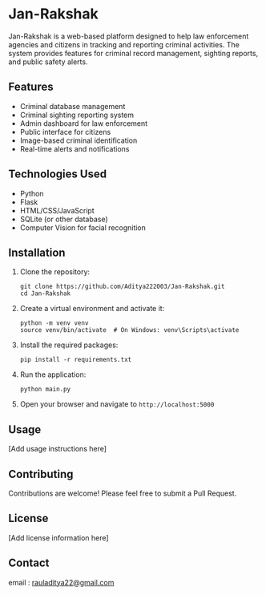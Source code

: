 # Jan-Rakshak

Jan-Rakshak is a web-based platform designed to help law enforcement agencies and citizens in tracking and reporting criminal activities. The system provides features for criminal record management, sighting reports, and public safety alerts.

## Features

- Criminal database management
- Criminal sighting reporting system
- Admin dashboard for law enforcement
- Public interface for citizens
- Image-based criminal identification
- Real-time alerts and notifications

## Technologies Used

- Python
- Flask
- HTML/CSS/JavaScript
- SQLite (or other database)
- Computer Vision for facial recognition

## Installation

1. Clone the repository:
   ```
   git clone https://github.com/Aditya222003/Jan-Rakshak.git
   cd Jan-Rakshak
   ```

2. Create a virtual environment and activate it:
   ```
   python -m venv venv
   source venv/bin/activate  # On Windows: venv\Scripts\activate
   ```

3. Install the required packages:
   ```
   pip install -r requirements.txt
   ```

4. Run the application:
   ```
   python main.py
   ```

5. Open your browser and navigate to `http://localhost:5000`

## Usage

[Add usage instructions here]

## Contributing

Contributions are welcome! Please feel free to submit a Pull Request.

## License

[Add license information here]

## Contact
email : rauladitya22@gmail.com
